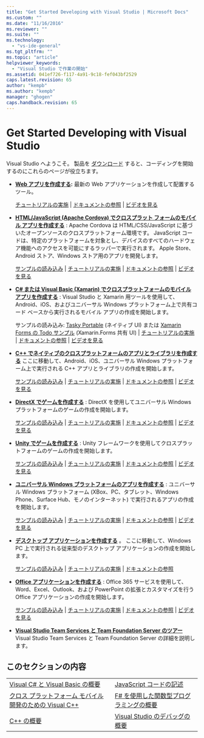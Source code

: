 ```yaml
---
title: "Get Started Developing with Visual Studio | Microsoft Docs"
ms.custom: ""
ms.date: "11/16/2016"
ms.reviewer: ""
ms.suite: ""
ms.technology: 
  - "vs-ide-general"
ms.tgt_pltfrm: ""
ms.topic: "article"
helpviewer_keywords: 
  - "Visual Studio で作業の開始"
ms.assetid: 041ef726-f117-4a91-9c18-fef043bf2529
caps.latest.revision: 65
author: "kempb"
ms.author: "kempb"
manager: "ghogen"
caps.handback.revision: 65
---
```

# <a name="get-started-developing-with-visual-studio"></a>Get Started Developing with Visual Studio
Visual Studio へようこそ。 製品を [ダウンロード](http://www.visualstudio.com/community) すると、コーディングを開始するのにこれらのページが役立ちます。  

-   **[Web アプリを作成する](https://www.visualstudio.com/features/modern-web-tooling-vs):** 最新の Web アプリケーションを作成して配置するツール。  

     [チュートリアルの実施](https://docs.asp.net/en/latest/tutorials/your-first-aspnet-application.html) &#124;                               [ドキュメントの参照](https://docs.asp.net/) &#124;                                   [ビデオを見る](http://www.asp.net/vnext)  

-   **[HTML/JavaScript (Apache Cordova) でクロスプラット フォームのモバイル アプリを作成する](http://taco.visualstudio.com/en-us/docs/get-started-first-mobile-app/)** :               Apache Cordova は HTML/CSS/JavaScript に基づいたオープンソースのクロスプラットフォーム環境です。  JavaScript コードは、特定のプラットフォームを対象とし、デバイスのすべてのハードウェア機能へのアクセスを可能にするラッパーで実行されます。 Apple Store、Android ストア、Windows ストア用のアプリを開発します。  

     [サンプルの読み込み](https://github.com/Microsoft/cordova-samples/tree/master/todo-angularjs) &#124;   [チュートリアルの実施](http://taco.visualstudio.com/en-us/docs/get-started-first-mobile-app/) &#124;                               [ドキュメントの参照](http://taco.visualstudio.com/en-us/docs/get-started-vs-tools-apache-cordova/) &#124;                                [ビデオを見る](https://channel9.msdn.com/Blogs/Seth-Juarez/Getting-Started-with-Apache-Cordova-in-Visual-Studio)  

-   **[C# または Visual Basic (Xamarin) でクロスプラットフォームのモバイル アプリを作成する](../cross-platform/visual-studio-and-xamarin.md)** : Visual Studio と Xamarin 用ツールを使用して、Android、iOS、およびユニバーサル Windows プラットフォーム上で共有コード ベースから実行されるモバイル アプリの作成を開始します。  

     サンプルの読み込み: [Tasky Portable](http://developer.xamarin.com/samples/mobile/TaskyPortable/) (ネイティブ UI) または [Xamarin Forms の Todo サンプル](https://github.com/xamarin/xamarin-forms-samples/tree/master/Todo) (Xamarin.Forms 共有 UI) &#124;   [チュートリアルの実施](https://msdn.microsoft.com/library/dn879698.aspx) &#124;                             [ドキュメントの参照](https://msdn.microsoft.com/en-us/library/mt299001.aspx) &#124;                                  [ビデオを見る](https://channel9.msdn.com/Series/Cross-Platform-Development-with-Xamarin--Visual-Studio/01)  

-   **[C++ でネイティブのクロスプラットフォームのアプリとライブラリを作成する](https://www.visualstudio.com/explore/cplusplus-mdd-vs.aspx)** ここに移動して、Android、iOS、ユニバーサル Windows プラットフォーム上で実行される C++ アプリとライブラリの作成を開始します。  

     [サンプルの読み込み](https://code.msdn.microsoft.com/MoreTeaPots-Android-a9bd8549) &#124;   [チュートリアルの実施](https://msdn.microsoft.com/en-us/library/dn707595.aspx) &#124;                             [ドキュメントの参照](https://msdn.microsoft.com/en-us/library/dn707591.aspx) &#124;                                  [ビデオを見る](https://channel9.msdn.com/Series/ConnectOn-Demand/239)  

-   **[DirectX でゲームを作成する](https://msdn.microsoft.com/en-us/library/windows/desktop/ee663274.aspx)** : DirectX を使用してユニバーサル Windows プラットフォームのゲームの作成を開始します。  

     [サンプルの読み込み](https://msdn.microsoft.com/en-us/library/windows/desktop/bb153300.aspx) &#124;                    [チュートリアルの実施](https://msdn.microsoft.com/en-us/library/windows/desktop/bb153264.aspx) &#124;                                [ドキュメントの参照](https://msdn.microsoft.com/en-us/library/windows/desktop/ee663274.aspx) &#124;                                   [ビデオを見る](https://channel9.msdn.com/Series/Introduction-to-C-and-DirectX-Game-Development/01)  

-   **[Unity でゲームを作成する](../cross-platform/visual-studio-tools-for-unity.md)** : Unity フレームワークを使用してクロスプラットフォームのゲームの作成を開始します。  

     [サンプルの読み込み](http://unity3d.com/learn/resources/downloads) &#124;                     [チュートリアルの実施](http://unity3d.com/learn/tutorials/projects/roll-ball-tutorial) &#124;                               [ドキュメントの参照](https://msdn.microsoft.com/en-us/library/dn940019.aspx) &#124;     [ビデオを見る](https://www.youtube.com/playlist?list=PLReL099Y5nRfseAg0k1SJOlpqdcsDs8Em)  

-   **[ユニバーサル Windows プラットフォームのアプリを作成する](https://dev.windows.com/en-us/windows-apps)** : ユニバーサル Windows プラットフォーム (XBox、PC、タブレット、Windows Phone、Surface Hub、モノのインターネット) で実行されるアプリの作成を開始します。  

     [サンプルの読み込み](https://github.com/Microsoft/Windows-universal-samples) &#124;                          [チュートリアルの実施](https://msdn.microsoft.com/library/windows/apps/dn765018.aspx) &#124;                                [ドキュメントの参照](https://dev.windows.com/en-us) &#124;     [ビデオを見る](https://channel9.msdn.com/Blogs/One-Dev-Minute/Getting-started-with-Windows-10)  

-   **[デスクトップ アプリケーションを作成する](https://dev.windows.com/en-us/desktop)** 。 ここに移動して、Windows PC 上で実行される従来型のデスクトップ アプリケーションの作成を開始します。  

     [サンプルの読み込み](https://github.com/microsoft/windows-classic-samples) &#124;                     [チュートリアルの実施](https://msdn.microsoft.com/en-us/library/dd492171.aspx) &#124;                               [ドキュメントの参照](https://dev.windows.com/en-us/desktop)  

-   **[Office アプリケーションを作成する](https://msdn.microsoft.com/en-us/library/fp161347.aspx)** : Office 365 サービスを使用して、Word、Excel、Outlook、および PowerPoint の拡張とカスタマイズを行う Office アプリケーションの作成を開始します。  

     [サンプルの読み込み](https://code.msdn.microsoft.com/office365/) &#124;                       [チュートリアルの実施](http://dev.office.com/getting-started/office365apis) &#124;                              [ドキュメントの参照](https://msdn.microsoft.com/en-us/office/aa905340.aspx) &#124;                                   [ビデオを見る](http://dev.office.com/videos)  

-   **[Visual Studio Team Services と Team Foundation Server のツアー](https://www.visualstudio.com/products/visual-studio-team-services-vs)**  Visual Studio Team Services と Team Foundation Server の詳細を説明します。  

## <a name="in-this-section"></a>このセクションの内容  

|||  
|-|-|  
|[Visual C# と Visual Basic の概要](../ide/getting-started-with-visual-csharp-and-visual-basic.md)|[JavaScript コードの記述](https://msdn.microsoft.com/library/cte3c772.aspx)|  
|[クロス プラットフォーム モバイル開発のための Visual C++](../cross-platform/visual-cpp-for-cross-platform-mobile-development.md)|[F# を使用した関数型プログラミングの概要](http://msdn.microsoft.com/library/vstudio/dd233147.aspx)|  
|[C++ の概要](../ide/getting-started-with-cpp-in-visual-studio.md)|[Visual Studio のデバッグの概要](../ide/getting-started-with-debugging-in-visual-studio.md)|



<!--HONumber=Feb17_HO4-->


